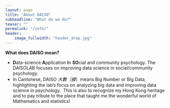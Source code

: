 ```yaml
---
layout: page
title: "About DAISO"
subheadline: "What do we do?"
teaser: ""
permalink: "/info/"
header:
    image_fullwidth: "header_drop.jpg"
---
```



<p><strong>What does DAISO mean?</strong></p>
<ul>
<li><strong>D</strong>ata-science&nbsp;<strong>A</strong>pplication&nbsp;<strong>I</strong>n&nbsp;<strong>SO</strong>cial and community psychology. The DAISOLAB focuses on improving data science in social/community psychology.</li>
<li>In Cantonese, DAISO&nbsp;<em>大數（據</em>）means Big Number or Big Data, highlighting the lab’s focus on analyzing big data and improving data science in psychology.&nbsp; This is also to recognize my Hong Kong heritage and to pay tribute to the place that taught me the wonderful world of Mathematics and statistics!</li>
</ul>

